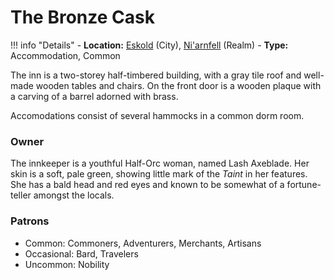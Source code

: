 # The Bronze Cask

!!! info "Details"
    - **Location:** [Eskold](/geography/settlements/niarnfell/eskold) (City), [Ni'arnfell](/geography/realms/niarnfell/#the-toro-fields) (Realm)
    - **Type:** Accommodation, Common

The inn is a two-storey half-timbered building, with a gray tile roof and well-made wooden tables and chairs. On the front door is a wooden plaque with a carving of a barrel adorned with brass.

Accomodations consist of several hammocks in a common dorm room.

### Owner
The innkeeper is a youthful Half-Orc woman, named Lash Axeblade. Her skin is a soft, pale green, showing little mark of the _Taint_ in her features. She has a bald head and red eyes and known to be somewhat of a fortune-teller amongst the locals.

### Patrons
- Common: Commoners, Adventurers, Merchants, Artisans
- Occasional: Bard, Travelers
- Uncommon: Nobility
